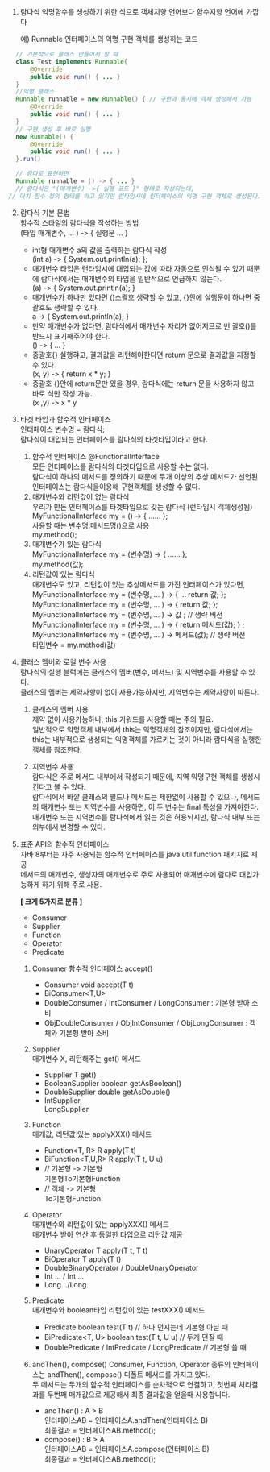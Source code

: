 1. 람다식
	익명함수를 생성하기 위한 식으로 객체지향 언어보다 함수지향 언어에 가깝다  

	예) Runnable 인터페이스의 익명 구현 객체를 생성하는 코드  
  ```java
	// 기본적으로 클래스 만들어서 할 때  
	class Test implements Runnable{
		@Override
		public void run() { ... }
	}
	//익명 클래스
	Runnable runnable = new Runnable() { // 구현과 동시에 객체 생성해서 가능
		@Override
		public void run() { ... }
	}
	// 구현,생성 후 바로 실행
	new Runnable() {
		@Override
		public void run() { ... }
	}.run()

	// 람다로 표현하면
	Runnable runnable = () -> { ... }
	// 람다식은 "(매개변수) ->{ 실행 코드 }" 형태로 작성되는데, 
  // 마치 함수 정의 형태를 띄고 있지만 런타임시에 인터페이스의 익명 구현 객체로 생성된다.
  ```
2. 람다식 기본 문법  
	함수적 스타일의 람다식을 작성하는 방법  
	(타입 매개변수, ... ) -> { 실행문 ... }  

	- int형 매개변수 a의 값을 출력하는 람다식 작성  
		(int a) -> { System.out.println(a); };  
	- 매개변수 타입은 런타임시에 대입되는 값에 따라 자동으로 인식될 수 있기 때문에 람다식에서는 매개변수의 타입을 일반적으로 언급하지 않는다.  
		(a) -> { System.out.println(a); }  
	- 매개변수가 하나만 있다면 ()소괄호 생략할 수 있고, {}안에 실행문이 하나면 중괄호도 생략할 수 있다.  
		a -> { System.out.println(a); }  
	- 만약 매개변수가 없다면, 람다식에서 매개변수 자리가 없어지므로 빈 괄호()를 반드시 표기해주어야 한다.  
		() -> { ... }  
	- 중괄호{} 실행햐고, 결과값을 리턴해야한다면 return 문으로 결과값을 지정할 수 있다.  
		(x, y) -> { return x * y; }  
	- 중괄호 {}안에 return문만 있을 경우, 람다식에는 return 문을 사용하지 않고 바로 식만 작성 가능.  
 		(x ,y) -> x * y  

3. 타겟 타입과 함수적 인터페이스  
	인터페이스 변수명 = 람다식;  
	람다식이 대입되는 인터페이스를 람다식의 타겟타입이라고 한다.  
	1) 함수적 인터페이스 @FunctionalInterface  
		모든 인터페이스를 람다식의 타겟타입으로 사용할 수는 없다.  
		람다식이 하나의 메서드를 정의하기 때문에 두개 이상의 추상 메서드가 선언된 인터페이스는 람다식을이용해 구현객체를 생성할 수 없다.  
	2) 매개변수와 리턴값이 없는 람다식  
		우리가 만든 인터페이스를 타겟타입으로 갖는 람다식 (런타임시 객체생성됨)  
		MyFunctionalInterface my = () -> { ...... };  
		사용할 때는 변수명.메서드명()으로 사용  
		my.method();  
	3) 매개변수가 있는 람다식  
		MyFunctionalInterface my = (변수명) -> { ...... };  
		my.method(값);  
	4) 리턴값이 있는 람다식  
		매개변수도 있고, 리턴값이 있는 추상메서드를 가진 인터페이스가 있다면,  
		MyFunctionalInterface my = (변수명, ... ) -> { ... return 값; };  
		MyFunctionalInterface my = (변수명, ... ) -> { return 값; };  
		MyFunctionalInterface my = (변수명, ... ) -> 값 ; // 생략 버전  
		MyFunctionalInterface my = (변수명, ... ) -> { return 메서드(값); } ;  
		MyFunctionalInterface my = (변수명, ... ) -> 메서드(값);  // 생략 버전  
		타입변수 = my.method(값)  
4. 클래스 멤버와 로컬 변수 사용  
	람다식의 실행 블럭에는 클래스의 멤버(변수, 메서드) 및 지역변수를 사용할 수 있다.  
	클래스의 멤버는 제약사항이 없이 사용가능하지만, 지역변수는 제약사항이 따른다.  
	
	1) 클래스의 멤버 사용  
		제약 없이 사용가능하나, this 키워드를 사용할 때는 주의 필요.  
		일반적으로 익명객체 내부에서 this는 익명객체의 참조이지만, 람다식에서는 this는 내부적으로 생성되는 익명객체를 가르키는 것이 아니라 람다식을 실행한 객체를 참조한다.  

	2) 지역변수 사용  
		람다식은 주로 메서드 내부에서 작성되기 때문에, 지역 익명구현 객체를 생성시킨다고 볼 수 있다.  
		람다식에서 바깥 클래스의 필드나 메서드는 제한없이 사용할 수 있으나, 메서드의 매개변수 또는 지역변수를 사용하면, 이 두 변수는 final 특성을 가져야한다.  
		매개변수 또는 지역변수를 람다식에서 읽는 것은 허용되지만, 람다식 내부 또는 외부에서 변경할 수 있다.  

5. 표준 API의 함수적 인터페이스  
	자바 8부터는 자주 사용되는 함수적 인터페이스를 java.util.function 패키지로 제공  
	메서드의 매개변수, 생성자의 매개변수로 주로 사용되어 매개변수에 람다로 대입가능하게 하기 위해 주로 사용.  

	**[ 크게 5가지로 분류 ]**
	- Consumer  
	- Supplier  
	- Function  
	- Operator  
	- Predicate  
	
	1) Consumer 함수적 인터페이스
		accept()  

		- Consumer<T> void accept(T t)  
		- BiConsumer<T,U>  
		- DoubleConsumer / IntConsumer / LongConsumer : 기본형 받아 소비  
		- ObjDoubleConsumer / ObjIntConsumer / ObjLongConsumer : 객체와 기본형 받아 소비  

	2) Supplier  
		매개변수 X, 리턴해주는 get() 메서드  
		
		- Supplier<T> T get()  
		- BooleanSupplier boolean getAsBoolean()  
		- DoubleSupplier double getAsDouble()  
		- IntSupplier  
		LongSupplier  

	3) Function  
		매개값, 리턴값 있는 applyXXX() 메서드  
		
		- Function<T, R> R apply(T t)  
		- BiFunction<T,U,R> R apply(T t, U u)  
		- // 기본형 -> 기본형  
			기본형To기본형Function  
		- // 객체 -> 기본형  
			To기본형Function  

	4) Operator  
		매개변수와 리턴값이 있는 applyXXX() 메서드  
		매개변수 받아 연산 후 동일한 타입으로 리턴값 제공  
	
		- UnaryOperator<T> T apply(T t, T t)  
		- BiOperator<T>	T apply(T t)  
		- DoubleBinaryOperator / DoubleUnaryOperator  
		- Int ... / Int ...  
		- Long.../Long..  

	5) Predicate  
		매개변수와 boolean타입 리턴값이 있는 testXXX() 메서드  
		
		- Predicate<T> boolean test(T t) // 하나 던지는데 기본형 아닐 때  
		- BiPredicate<T, U> boolean test(T t, U u) // 두개 던질 때  
		- DoublePredicate / IntPredicate / LongPredicate  // 기본형 쓸 때  

	6) andThen(), compose()
		Consumer, Function, Operator 종류의 인터페이스는 andThen(), compose() 디폴트 메서드를 가지고 있다.  
		두 메서드는 두개의 함수적 인터페이스를 순차적으로 연결하고, 첫번째 처리결과를 두번째 매개값으로 제공해서 최종 결과값을 얻을때 사용합니다.  
		- andThen() : A > B  
			인터페이스AB = 인터페이스A.andThen(인터페이스 B)  
			최종결과 = 인터페이스AB.method();  
		- compose() : B > A  
			인터페이스AB = 인터페이스A.compose(인터페이스 B)  
			최종결과 = 인터페이스AB.method();  
